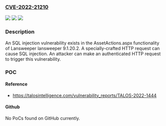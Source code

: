 ### [CVE-2022-21210](https://cve.mitre.org/cgi-bin/cvename.cgi?name=CVE-2022-21210)
![](https://img.shields.io/static/v1?label=Product&message=lansweeper&color=blue)
![](https://img.shields.io/static/v1?label=Version&message=n%2Fa&color=blue)
![](https://img.shields.io/static/v1?label=Vulnerability&message=CWE-89%3A%20Improper%20Neutralization%20of%20Special%20Elements%20used%20in%20an%20SQL%20Command%20('SQL%20Injection')&color=brighgreen)

### Description

An SQL injection vulnerability exists in the AssetActions.aspx functionality of Lansweeper lansweeper 9.1.20.2. A specially-crafted HTTP request can cause SQL injection. An attacker can make an authenticated HTTP request to trigger this vulnerability.

### POC

#### Reference
- https://talosintelligence.com/vulnerability_reports/TALOS-2022-1444

#### Github
No PoCs found on GitHub currently.

